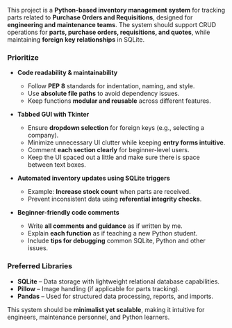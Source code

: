 <!-- Use this file to provide workspace-specific custom instructions to Copilot. For more details, visit https://code.visualstudio.com/docs/copilot/copilot-customization#_use-a-githubcopilotinstructionsmd-file -->

This project is a **Python-based inventory management system** for tracking parts related to **Purchase Orders and Requisitions**, designed for **engineering and maintenance teams**. The system should support CRUD operations for **parts, purchase orders, requisitions, and quotes**, while maintaining **foreign key relationships** in SQLite.

### **Prioritize**
- **Code readability & maintainability**  
  - Follow **PEP 8** standards for indentation, naming, and style.  
  - Use **absolute file paths** to avoid dependency issues.  
  - Keep functions **modular and reusable** across different features.  

- **Tabbed GUI with Tkinter**  
  - Ensure **dropdown selection** for foreign keys (e.g., selecting a company).  
  - Minimize unnecessary UI clutter while keeping **entry forms intuitive**.  
  - Comment **each section clearly** for beginner-level users.
  - Keep the UI spaced out a little and make sure there is space between text boxes.

- **Automated inventory updates using SQLite triggers**  
  - Example: **Increase stock count** when parts are received.  
  - Prevent inconsistent data using **referential integrity checks**.  

- **Beginner-friendly code comments**  
  - Write **all comments and guidance** as if written by me.
  - Explain **each function** as if teaching a new Python student.  
  - Include **tips for debugging** common SQLite, Python and other issues.  

### **Preferred Libraries**
- **SQLite** – Data storage with lightweight relational database capabilities.  
- **Pillow** – Image handling (if applicable for parts tracking).  
- **Pandas** – Used for structured data processing, reports, and imports.  

This system should be **minimalist yet scalable**, making it intuitive for engineers, maintenance personnel, and Python learners.